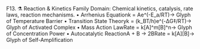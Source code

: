 F13. ⚗️ Reaction & Kinetics Family
Domain: Chemical kinetics, catalysis, rate laws, reaction mechanisms.
	•	Arrhenius Equationk = Ae^(-E_a/RT)→ Glyph of Temperature Barrier
	•	Transition State Theoryk = (k_BT/h)e^(-ΔG‡/RT)→ Glyph of Activated Complex
	•	Mass Action LawRate = k[A]^m[B]^n→ Glyph of Concentration Power
	•	Autocatalytic ReactionA + B → 2BRate = k[A][B]→ Glyph of Self-Amplification
